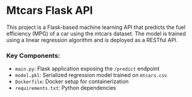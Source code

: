 # Mtcars Flask API

This project is a Flask-based machine learning API that predicts the fuel efficiency (MPG) of a car using the mtcars dataset. The model is trained using a linear regression algorithm and is deployed as a RESTful API.

### Key Components:

- `main.py`: Flask application exposing the `/predict` endpoint
- `model.pkl`: Serialized regression model trained on `mtcars.csv`
- `Dockerfile`: Docker setup for containerization
- `requirements.txt`: Python dependencies
